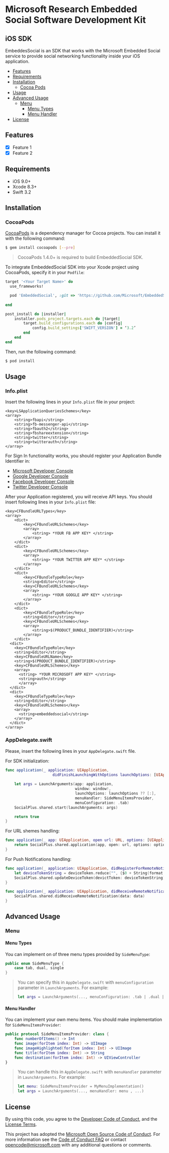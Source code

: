 # Microsoft Research Embedded Social Software Development Kit

## iOS SDK

EmbeddesSocial is an SDK that works with the Microsoft Embedded Social service to provide social networking functionality inside your iOS application.

- [Features](#features)
- [Requirements](#requirements)
- [Installation](#installation)
	- [Cocoa Pods](#cocoapods)
- [Usage](#usage)
- [Advanced Usage](#advanced-usage)
	- [Menu](#menu)
		- [Menu Types](#menu-types)
		- [Menu Handler](#menu-handler)
- [License](#license)

## Features

- [x] Feature 1
- [x] Feature 2

## Requirements

- iOS 9.0+
- Xcode 8.3+
- Swift 3.2

## Installation

### CocoaPods

[CocoaPods](http://cocoapods.org) is a dependency manager for Cocoa projects. You can install it with the following command:

```bash
$ gem install cocoapods [--pre]
```

> CocoaPods 1.4.0+ is required to build EmbeddedSocial SDK.

To integrate EmbeddedSocial SDK into your Xcode project using CocoaPods, specify it in your `Podfile`:

```ruby
target '<Your Target Name>' do
  use_frameworks!

  pod 'EmbeddedSocial', :git => 'https://github.com/Microsoft/EmbeddedSocial-iOS-SDK.git', :branch => 'develop', :submodules => true
  
end

post_install do |installer|
    installer.pods_project.targets.each do |target|
    	target.build_configurations.each do |config|
        	config.build_settings['SWIFT_VERSION'] = ‘3.2’
        end
    end
end
```

Then, run the following command:

```bash
$ pod install
```

## Usage

### Info.plist

Insert the following lines in your `Info.plist` file in your project:

```
<key>LSApplicationQueriesSchemes</key>
<array>
	<string>fbapi</string>
	<string>fb-messenger-api</string>
	<string>fbauth2</string>
	<string>fbshareextension</string>
	<string>twitter</string>
	<string>twitterauth</string>
</array>
```

For Sign In functionality works, you should register your Application Bundle Identifier in:
- [Microsoft Developer Console](https://msdn.microsoft.com/en-us/library/hh826541.aspx)
- [Google Developer Console](https://console.cloud.google.com/)
- [Facebook Developer Console](https://developers.facebook.com)
- [Twitter Developer Console](https://developer.twitter.com/en/docs/basics/authentication/guides/access-tokens) 

After your Application registered, you will receive API keys. You should insert following lines in your `Info.plist` file:

```
<key>CFBundleURLTypes</key>
<array>
	<dict>
		<key>CFBundleURLSchemes</key>
		<array>
			<string> *YOUR FB APP KEY* </string>
		</array>
	</dict>
	<dict>
		<key>CFBundleURLSchemes</key>
		<array>
			<string> *YOUR TWITTER APP KEY* </string>
		</array>
	</dict>
	<dict>
		<key>CFBundleTypeRole</key>
		<string>Editor</string>
		<key>CFBundleURLSchemes</key>
		<array>
			<string> *YOUR GOOGLE APP KEY* </string>
		</array>
	</dict>
	<dict>
		<key>CFBundleTypeRole</key>
		<string>Editor</string>
		<key>CFBundleURLSchemes</key>
		<array>
			<string>$(PRODUCT_BUNDLE_IDENTIFIER)</string>
		</array>
	</dict>
  <dict>
    <key>CFBundleTypeRole</key>
    <string>Editor</string>
    <key>CFBundleURLName</key>
    <string>$(PRODUCT_BUNDLE_IDENTIFIER)</string>
    <key>CFBundleURLSchemes</key>
    <array>
      <string> *YOUR MICROSOFT APP KEY* </string>
      <string>auth</string>
      </array>
  </dict>
  <dict>
    <key>CFBundleTypeRole</key>
    <string>Editor</string>
    <key>CFBundleURLSchemes</key>
    <array>
      <string>embeddedsocial</string>
    </array>
  </dict>
</array>
```

### AppDelegate.swift

Please, insert the following lines in your `AppDelegate.swift` file.

For SDK initialization:

```swift
func application(_ application: UIApplication,
                     didFinishLaunchingWithOptions launchOptions: [UIApplicationLaunchOptionsKey: Any]?) -> Bool {
             
    let args = LaunchArguments(app: application,
                               window: window!,
                               launchOptions: launchOptions ?? [:],
                               menuHandler: SideMenuItemsProvider,
                               menuConfiguration: .tab)
    SocialPlus.shared.start(launchArguments: args)

    return true
}
```

For URL shemes handling:

```swift
func application(_ app: UIApplication, open url: URL, options: [UIApplicationOpenURLOptionsKey: Any] = [:]) -> Bool {
    return SocialPlus.shared.application(app, open: url, options: options)
}
```

For Push Notifications handling:

```swift
func application(_ application: UIApplication, didRegisterForRemoteNotificationsWithDeviceToken deviceToken: Data) {
    let deviceTokenString = deviceToken.reduce("", {$0 + String(format: "%02X", $1)})
    SocialPlus.shared.updateDeviceToken(devictToken: deviceTokenString)
}

func application(_ application: UIApplication, didReceiveRemoteNotification data: [AnyHashable : Any]) {
    SocialPlus.shared.didReceiveRemoteNotification(data: data)
}
```

## Advanced Usage

### Menu

#### Menu Types

You can implement on of three menu types provided by `SideMenuType`:

```swift
public enum SideMenuType {
    case tab, dual, single
}
```
> You can specify this in `AppDelegate.swift` with `menuConfiguration` parameter in `LaunchArguments`. For example:
> ```swift
>let args = LaunchArguments(..., menuConfiguration: .tab | .dual | .single)
>```

#### Menu Handler

You can implement your own menu items. You should make implementation for `SideMenuItemsProvider`:

```swift
public protocol SideMenuItemsProvider: class {
    func numberOfItems() -> Int
    func image(forItem index: Int) -> UIImage
    func imageHighlighted(forItem index: Int) -> UIImage
    func title(forItem index: Int) -> String
    func destination(forItem index: Int) -> UIViewController
}
```
> You can handle this in `AppDelegate.swift` with `menuHandler` parameter in `LaunchArguments`. For example:
> ```swift
>let menu: SideMenuItemsProvider = MyMenuImplementation()
>let args = LaunchArguments(..., menuHandler: menu , ...)
>```

## License

By using this code, you agree to the [Developer Code of Conduct](DeveloperCodeOfConduct.md), and the [License Terms](LICENSE).

This project has adopted the [Microsoft Open Source Code of Conduct](https://opensource.microsoft.com/codeofconduct/). For more information see the [Code of Conduct FAQ](https://opensource.microsoft.com/codeofconduct/faq/) or contact [opencode@microsoft.com](mailto:opencode@microsoft.com) with any additional questions or comments.
